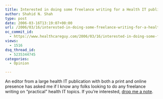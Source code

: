 ```yaml
---
title: Interested in doing some freelance writing for a Health IT publication?
author: Shahid N. Shah
type: post
date: 2006-03-16T13:19:07+00:00
url: /2006/03/16/interested-in-doing-some-freelance-writing-for-a-health-it-publication/
oc_commit_id:
  - https://www.healthcareguy.com/2006/03/16/interested-in-doing-some-freelance-writing-for-a-health-it-publication/1478769022
views:
  - 1516
dsq_thread_id:
  - 5235344745
categories:
  - Opinion

---
```

An editor from a large health IT publication with both a print and online presence has asked me if I know any folks looking to do any freelance writing on &#8220;practical&#8221; health IT topics. If you&#8217;re interested, [drop me a note][1].

 [1]: shahid@shah.org